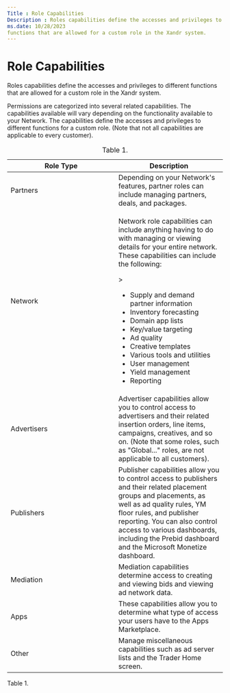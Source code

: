 ```yaml
---
Title : Role Capabilities
Description : Roles capabilities define the accesses and privileges to different
ms.date: 10/28/2023
functions that are allowed for a custom role in the Xandr system.
---
```



# Role Capabilities



Roles capabilities define the accesses and privileges to different
functions that are allowed for a custom role in the Xandr system.



Permissions are categorized into several related capabilities. The
capabilities available will vary depending on the functionality
available to your Network. The capabilities
define the accesses and privileges to different functions for a custom
role. (Note that not all capabilities are applicable to every customer).



<table
id="reference_k3q_kcg_wnb__table-8de89d98-8ec8-449a-812d-29155e618613"
class="table frame-all">
<caption><span class="table--title-label">Table 1. <span
class="title"></caption>
<colgroup>
<col style="width: 50%" />
<col style="width: 50%" />
</colgroup>
<thead class="thead">
<tr class="header row">
<th
id="reference_k3q_kcg_wnb__table-8de89d98-8ec8-449a-812d-29155e618613__entry__1"
class="entry align-center colsep-1 rowsep-1">Role Type</th>
<th
id="reference_k3q_kcg_wnb__table-8de89d98-8ec8-449a-812d-29155e618613__entry__2"
class="entry align-center colsep-1 rowsep-1">Description</th>
</tr>
</thead>
<tbody class="tbody">
<tr class="odd row">
<td class="entry align-left colsep-1 rowsep-1"
headers="reference_k3q_kcg_wnb__table-8de89d98-8ec8-449a-812d-29155e618613__entry__1">Partners</td>
<td class="entry align-left colsep-1 rowsep-1"
headers="reference_k3q_kcg_wnb__table-8de89d98-8ec8-449a-812d-29155e618613__entry__2">Depending
on your Network's features, partner roles can
include managing partners, deals, and packages.</td>
</tr>
<tr class="even row">
<td class="entry align-left colsep-1 rowsep-1"
headers="reference_k3q_kcg_wnb__table-8de89d98-8ec8-449a-812d-29155e618613__entry__1"><span
class="ph">Network</td>
<td class="entry align-left colsep-1 rowsep-1"
headers="reference_k3q_kcg_wnb__table-8de89d98-8ec8-449a-812d-29155e618613__entry__2"><p><span
class="ph">Network role capabilities can include anything having
to do with managing or viewing details for your entire network. These
capabilities can include the following:</p>
>
<ul>
<li>Supply and demand partner information</li>
<li>Inventory forecasting</li>
<li>Domain app lists</li>
<li>Key/value targeting</li>
<li>Ad quality</li>
<li>Creative templates</li>
<li>Various tools and utilities</li>
<li>User management</li>
<li>Yield management</li>
<li>Reporting</li>
</ul>
</td>
</tr>
<tr class="odd row">
<td class="entry align-left colsep-1 rowsep-1"
headers="reference_k3q_kcg_wnb__table-8de89d98-8ec8-449a-812d-29155e618613__entry__1">Advertisers</td>
<td class="entry align-left colsep-1 rowsep-1"
headers="reference_k3q_kcg_wnb__table-8de89d98-8ec8-449a-812d-29155e618613__entry__2">Advertiser
capabilities allow you to control access to advertisers and their
related insertion orders, line items, campaigns, creatives, and so on.
(Note that some roles, such as "Global..." roles, are not applicable to
all customers).</td>
</tr>
<tr class="even row">
<td class="entry align-left colsep-1 rowsep-1"
headers="reference_k3q_kcg_wnb__table-8de89d98-8ec8-449a-812d-29155e618613__entry__1">Publishers</td>
<td class="entry align-left colsep-1 rowsep-1"
headers="reference_k3q_kcg_wnb__table-8de89d98-8ec8-449a-812d-29155e618613__entry__2">Publisher
capabilities allow you to control access to publishers and their related
placement groups and placements, as well as ad quality rules, YM floor
rules, and publisher reporting. You can also control access to various
dashboards, including the Prebid dashboard and the <span
class="ph">Microsoft Monetize dashboard.</td>
</tr>
<tr class="odd row">
<td class="entry align-left colsep-1 rowsep-1"
headers="reference_k3q_kcg_wnb__table-8de89d98-8ec8-449a-812d-29155e618613__entry__1">Mediation</td>
<td class="entry align-left colsep-1 rowsep-1"
headers="reference_k3q_kcg_wnb__table-8de89d98-8ec8-449a-812d-29155e618613__entry__2">Mediation
capabilities determine access to creating and viewing bids and viewing
ad network data.</td>
</tr>
<tr class="even row">
<td class="entry align-left colsep-1 rowsep-1"
headers="reference_k3q_kcg_wnb__table-8de89d98-8ec8-449a-812d-29155e618613__entry__1">Apps</td>
<td class="entry align-left colsep-1 rowsep-1"
headers="reference_k3q_kcg_wnb__table-8de89d98-8ec8-449a-812d-29155e618613__entry__2">These
capabilities allow you to determine what type of access your users have
to the Apps Marketplace.</td>
</tr>
<tr class="odd row">
<td class="entry align-left colsep-1 rowsep-1"
headers="reference_k3q_kcg_wnb__table-8de89d98-8ec8-449a-812d-29155e618613__entry__1">Other</td>
<td class="entry align-left colsep-1 rowsep-1"
headers="reference_k3q_kcg_wnb__table-8de89d98-8ec8-449a-812d-29155e618613__entry__2">Manage
miscellaneous capabilities such as ad server lists and the <span
class="keyword wintitle">Trader Home screen.</td>
</tr>
</tbody>
</table>

<span class="table--title-label">Table 1.
<span class="title">








